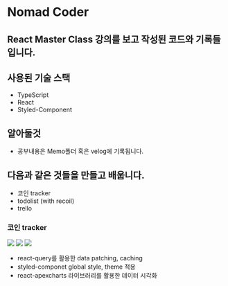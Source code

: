 # Nomad Coder

## React Master Class 강의를 보고 작성된 코드와 기록들 입니다.

## 사용된 기술 스택

- TypeScript
- React
- Styled-Component

## 알아둘것

- 공부내용은 Memo폴더 혹은 velog에 기록됩니다.

## 다음과 같은 것들을 만들고 배웁니다.

- 코인 tracker
- todolist (with recoil)
- trello

### 코인 tracker

![](//public//README_IMG//coin-mainpage.png)
![](//public//README_IMG//coin-mainpage-light.png)
![](//public//README_IMG//coin-details.png)

- react-query를 활용한 data patching, caching
- styled-componet global style, theme 적용
- react-apexcharts 라이브러리를 활용한 데이터 시각화
